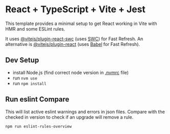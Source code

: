 # React + TypeScript + Vite + Jest

This template provides a minimal setup to get React working in Vite with HMR and some ESLint rules.

It uses [@vitejs/plugin-react-swc](https://github.com/vitejs/vite-plugin-react-swc) (uses [SWC](https://swc.rs/)) for Fast Refresh. An alternative is [@vitejs/plugin-react](https://github.com/vitejs/vite-plugin-react/blob/main/packages/plugin-react/README.md) (uses [Babel](https://babeljs.io/) for Fast Refresh).

## Dev Setup

- install Node.js (find correct node version in [.nvmrc](./.nvmrc) file)
- run `nvm use`
- run `npm install`

## Run eslint Compare

This will list active eslint warnings and errors in json files. Compare with the checked in version to check if an upgrade will remove a rule.

```shell
npm run eslint-rules-overview
```
